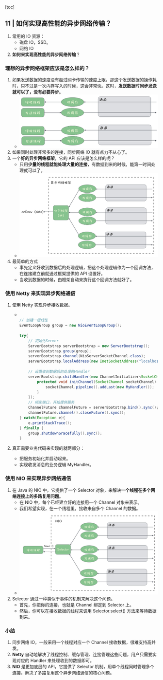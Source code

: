 [toc]

## 11 | 如何实现高性能的异步网络传输？

1.  常用的 IO 资源：
    -   磁盘 IO，SSD。 
    -   网络 IO
2.  **如何来实现高性能的异步网络传输**？

### 理想的异步网络框架应该是怎么样的？

1.  如果发送数据的速度没有超过网卡传输的速度上限，那这个发送数据的操作耗时，只不过是一次内存写入的时候，这会非常快。这时，**发送数据时同步发送就可以了，没有必要异步**。
    -   ![img](imgs/4c94c5e1e437ac087ef3b50acf8dceb2.jpg)
2.  如果同时处理非常多的连接，同步网络 IO 就有点力不从心了。
3.  一个**好的异步网络框架**，它的 API 应该是怎么样的呢？
    -   只用**少量的线程就能处理大量的连接**，有数据到来的时候，能第一时间处理就可以了。
    -   ![img](imgs/49ca88d34fc5c4815d20189770cf76d6-20200704165142867.jpg)
4.  最简单的方式
    -   事先定义好收到数据后的处理逻辑，把这个处理逻辑作为一个回调方法，在连接建立前就通过框架提供的 API 设置好。
    -   当收到数据的时候，由框架自动来执行这个回调方法就好了。

### 使用 Netty 来实现异步网络通信

1.  使用 Netty 实现异步接收数据。

    -   ```java
        
        // 创建一组线性
        EventLoopGroup group = new NioEventLoopGroup();
        
        try{
            // 初始化Server
            ServerBootstrap serverBootstrap = new ServerBootstrap();
            serverBootstrap.group(group);
            serverBootstrap.channel(NioServerSocketChannel.class);
            serverBootstrap.localAddress(new InetSocketAddress("localhost", 9999));
        
            // 设置收到数据后的处理的Handler
            serverBootstrap.childHandler(new ChannelInitializer<SocketChannel>() {
                protected void initChannel(SocketChannel socketChannel) throws Exception {
                    socketChannel.pipeline().addLast(new MyHandler());
                }
            });
            // 绑定端口，开始提供服务
            ChannelFuture channelFuture = serverBootstrap.bind().sync();
            channelFuture.channel().closeFuture().sync();
        } catch(Exception e){
            e.printStackTrace();
        } finally {
            group.shutdownGracefully().sync();
        }
        ```

2.  真正需要业务代码来实现的就两部分：

    -   把服务初始化并启动起来。
    -   实现收发消息的业务逻辑 MyHandler。

### 使用 NIO 来实现异步网络通信

1.  在 Java 的 NIO 中，它提供了一个 Selector 对象，来解决**一个线程在多个网络连接上的多路复用问题**。
    -   在 NIO 中，每个已经建立好的连接用一个 Channel 对象来表示。
    -   我们希望实现，在一个线程里，接收来自多个 Channel 的数据。
    -   ![img](imgs/a8bb4e812db8601d54933771f3614350.jpg)
2.  Selector 通过一种类似于事件的机制来解决这个问题。
    -   首先，你把你的连接，也就是 Channel 绑定到 Selector 上。
    -   然后，你可以在接收数据的线程来调用 Selector.select() 方法来等待数据到来。

### 小结

1.  同步网络 IO，一般采用一个线程对应一个 Channel 接收数据，很难支持高并发。
2.  **Netty** 自动地解决了线程控制、缓存管理、连接管理这些问题，用户只需要实现对应的 Handler 来处理收到的数据即可。
3.  **NIO** 是更加底层的 API，它提供了 Selector 机制，用单个线程同时管理多个连接，解决了多路复用这个异步网络通信的核心问题。

